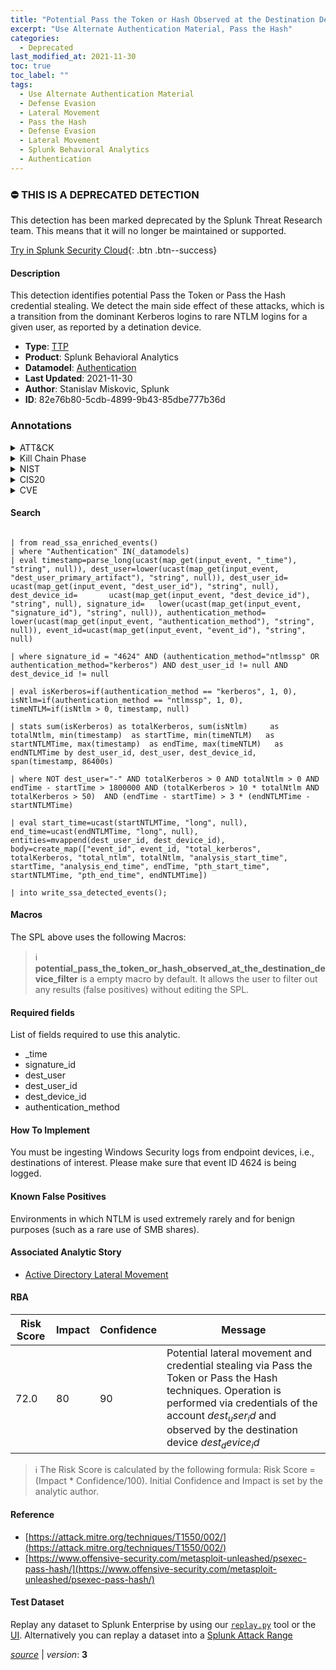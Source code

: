 ```yaml
---
title: "Potential Pass the Token or Hash Observed at the Destination Device"
excerpt: "Use Alternate Authentication Material, Pass the Hash"
categories:
  - Deprecated
last_modified_at: 2021-11-30
toc: true
toc_label: ""
tags:
  - Use Alternate Authentication Material
  - Defense Evasion
  - Lateral Movement
  - Pass the Hash
  - Defense Evasion
  - Lateral Movement
  - Splunk Behavioral Analytics
  - Authentication
---
```



### :no_entry: THIS IS A DEPRECATED DETECTION
This detection has been marked deprecated by the Splunk Threat Research team. This means that it will no longer be maintained or supported. 


[Try in Splunk Security Cloud](https://www.splunk.com/en_us/cyber-security.html){: .btn .btn--success}

#### Description

This detection identifies potential Pass the Token or Pass the Hash credential stealing. We detect the main side effect of these attacks, which is a transition from the dominant Kerberos logins to rare NTLM logins for a given user, as reported by a detination device.

- **Type**: [TTP](https://github.com/splunk/security_content/wiki/Detection-Analytic-Types)
- **Product**: Splunk Behavioral Analytics
- **Datamodel**: [Authentication](https://docs.splunk.com/Documentation/CIM/latest/User/Authentication)
- **Last Updated**: 2021-11-30
- **Author**: Stanislav Miskovic, Splunk
- **ID**: 82e76b80-5cdb-4899-9b43-85dbe777b36d

### Annotations
<details>
  <summary>ATT&CK</summary>

<div markdown="1">

#### [ATT&CK](https://attack.mitre.org/)

| ID          | Technique   | Tactic         |
| ----------- | ----------- |--------------- |
| [T1550](https://attack.mitre.org/techniques/T1550/) | Use Alternate Authentication Material | Defense Evasion, Lateral Movement |

| [T1550.002](https://attack.mitre.org/techniques/T1550/002/) | Pass the Hash | Defense Evasion, Lateral Movement |

</div>
</details>


<details>
  <summary>Kill Chain Phase</summary>

<div markdown="1">

* Exploitation


</div>
</details>


<details>
  <summary>NIST</summary>

<div markdown="1">

* PR.PT
* PR.AT
* PR.AC
* PR.IP



</div>
</details>

<details>
  <summary>CIS20</summary>

<div markdown="1">

* CIS 16
* CIS 20



</div>
</details>

<details>
  <summary>CVE</summary>

<div markdown="1">


</div>
</details>


#### Search

```

| from read_ssa_enriched_events() 
| where "Authentication" IN(_datamodels) 
| eval timestamp=parse_long(ucast(map_get(input_event, "_time"), "string", null)), dest_user=lower(ucast(map_get(input_event, "dest_user_primary_artifact"), "string", null)), dest_user_id=   ucast(map_get(input_event, "dest_user_id"), "string", null), dest_device_id=       ucast(map_get(input_event, "dest_device_id"), "string", null), signature_id=   lower(ucast(map_get(input_event, "signature_id"), "string", null)), authentication_method=  lower(ucast(map_get(input_event, "authentication_method"), "string", null)), event_id=ucast(map_get(input_event, "event_id"), "string", null)

| where signature_id = "4624" AND (authentication_method="ntlmssp" OR authentication_method="kerberos") AND dest_user_id != null AND dest_device_id != null

| eval isKerberos=if(authentication_method == "kerberos", 1, 0), isNtlm=if(authentication_method == "ntlmssp", 1, 0), timeNTLM=if(isNtlm > 0, timestamp, null)

| stats sum(isKerberos) as totalKerberos, sum(isNtlm)     as totalNtlm, min(timestamp)  as startTime, min(timeNTLM)   as startNTLMTime, max(timestamp)  as endTime, max(timeNTLM)   as endNTLMTime by dest_user_id, dest_user, dest_device_id, span(timestamp, 86400s)

| where NOT dest_user="-" AND totalKerberos > 0 AND totalNtlm > 0 AND endTime - startTime > 1800000 AND (totalKerberos > 10 * totalNtlm AND totalKerberos > 50)  AND (endTime - startTime) > 3 * (endNTLMTime - startNTLMTime)

| eval start_time=ucast(startNTLMTime, "long", null), end_time=ucast(endNTLMTime, "long", null), entities=mvappend(dest_user_id, dest_device_id), body=create_map(["event_id", event_id, "total_kerberos", totalKerberos, "total_ntlm", totalNtlm, "analysis_start_time", startTime, "analysis_end_time", endTime, "pth_start_time", startNTLMTime, "pth_end_time", endNTLMTime])

| into write_ssa_detected_events();
```

#### Macros
The SPL above uses the following Macros:

> :information_source:
> **potential_pass_the_token_or_hash_observed_at_the_destination_device_filter** is a empty macro by default. It allows the user to filter out any results (false positives) without editing the SPL.



#### Required fields
List of fields required to use this analytic.
* _time
* signature_id
* dest_user
* dest_user_id
* dest_device_id
* authentication_method



#### How To Implement
You must be ingesting Windows Security logs from endpoint devices, i.e., destinations of interest. Please make sure that event ID 4624 is being logged.
#### Known False Positives
Environments in which NTLM is used extremely rarely and for benign purposes (such as a rare use of SMB shares).

#### Associated Analytic Story
* [Active Directory Lateral Movement](/stories/active_directory_lateral_movement)




#### RBA

| Risk Score  | Impact      | Confidence   | Message      |
| ----------- | ----------- |--------------|--------------|
| 72.0 | 80 | 90 | Potential lateral movement and credential stealing via Pass the Token or Pass the Hash techniques. Operation is performed via credentials of the account $dest_user_id$ and observed by the destination device $dest_device_id$ |


> :information_source:
> The Risk Score is calculated by the following formula: Risk Score = (Impact * Confidence/100). Initial Confidence and Impact is set by the analytic author.


#### Reference

* [https://attack.mitre.org/techniques/T1550/002/](https://attack.mitre.org/techniques/T1550/002/)
* [https://www.offensive-security.com/metasploit-unleashed/psexec-pass-hash/](https://www.offensive-security.com/metasploit-unleashed/psexec-pass-hash/)



#### Test Dataset
Replay any dataset to Splunk Enterprise by using our [`replay.py`](https://github.com/splunk/attack_data#using-replaypy) tool or the [UI](https://github.com/splunk/attack_data#using-ui).
Alternatively you can replay a dataset into a [Splunk Attack Range](https://github.com/splunk/attack_range#replay-dumps-into-attack-range-splunk-server)




[*source*](https://github.com/splunk/security_content/tree/develop/detections/deprecated/potential_pass_the_token_or_hash_observed_at_the_destination_device.yml) \| *version*: **3**